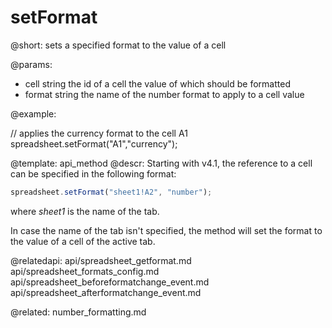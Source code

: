 setFormat
=============

@short: sets a specified format to the value of a cell

@params:

- cell		string			the id of a cell the value of which should be formatted
- format	string			the name of the number format to apply to a cell value

@example:

// applies the currency format to the cell A1
spreadsheet.setFormat("A1","currency");

@template: api_method
@descr:
Starting with v4.1, the reference to a cell can be specified in the following format:

~~~js
spreadsheet.setFormat("sheet1!A2", "number"); 
~~~

where *sheet1* is the name of the tab.

In case the name of the tab isn't specified, the method will set the format to the value of a cell of the active tab.

@relatedapi:
api/spreadsheet_getformat.md
api/spreadsheet_formats_config.md
api/spreadsheet_beforeformatchange_event.md
api/spreadsheet_afterformatchange_event.md

@related:
number_formatting.md


